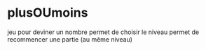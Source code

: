 plusOUmoins
===========

jeu pour deviner un nombre
permet de choisir le niveau
permet de recommencer une partie (au même niveau)
